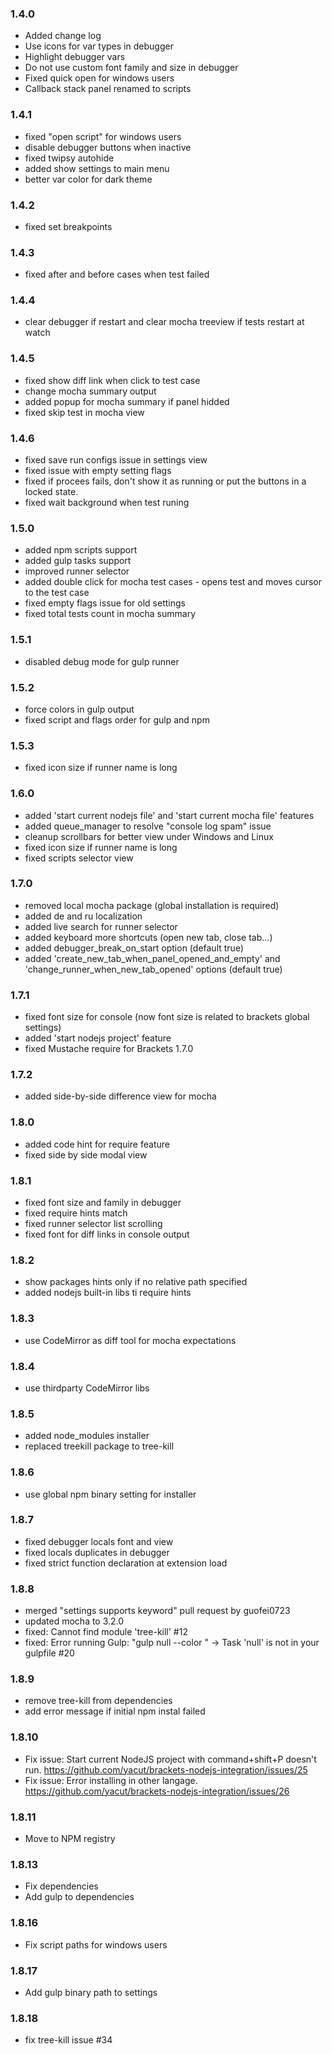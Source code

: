 ### 1.4.0

- Added change log
- Use icons for var types in debugger
- Highlight debugger vars
- Do not use custom font family and size in debugger
- Fixed quick open for windows users
- Callback stack panel renamed to scripts

### 1.4.1

- fixed "open script" for windows users
- disable debugger buttons when inactive
- fixed twipsy autohide
- added show settings to main menu
- better var color for dark theme

### 1.4.2

- fixed set breakpoints

### 1.4.3

- fixed after and before cases when test failed

### 1.4.4

- clear debugger if restart and clear mocha treeview if tests restart at watch

### 1.4.5

- fixed show diff link when click to test case
- change mocha summary output
- added popup for mocha summary if panel hidded
- fixed skip test in mocha view

### 1.4.6

- fixed save run configs issue in settings view
- fixed issue with empty setting flags
- fixed if procees fails, don't show it as running or put the buttons in a locked state.
- fixed wait background when test runing


### 1.5.0

- added npm scripts support
- added gulp tasks support
- improved runner selector
- added double click for mocha test cases - opens test and moves cursor to the test case
- fixed empty flags issue for old settings
- fixed total tests count in mocha summary

### 1.5.1

- disabled debug mode for gulp runner

### 1.5.2

- force colors in gulp output
- fixed script and flags order for gulp and npm

### 1.5.3

- fixed icon size if runner name is long

### 1.6.0

- added 'start current nodejs file' and 'start current mocha file' features
- added queue_manager to resolve "console log spam" issue
- cleanup scrollbars for better view under Windows and Linux
- fixed icon size if runner name is long
- fixed scripts selector view

### 1.7.0

- removed local mocha package (global installation is required)
- added de and ru localization
- added live search for runner selector
- added keyboard more shortcuts (open new tab, close tab...)
- added debugger_break_on_start option (default true)
- added 'create_new_tab_when_panel_opened_and_empty' and 'change_runner_when_new_tab_opened' options (default true)

### 1.7.1

- fixed font size for console (now font size is related to brackets global settings)
- added 'start nodejs project' feature
- fixed Mustache require for Brackets 1.7.0

### 1.7.2

- added side-by-side difference view for mocha


### 1.8.0

- added code hint for require feature
- fixed side by side modal view

### 1.8.1

- fixed font size and family in debugger
- fixed require hints match
- fixed runner selector list scrolling
- fixed font for diff links in console output

### 1.8.2

- show packages hints only if no relative path specified
- added nodejs built-in libs ti require hints

### 1.8.3

- use CodeMirror as diff tool for mocha expectations

### 1.8.4

- use thirdparty CodeMirror libs

### 1.8.5

- added node_modules installer
- replaced treekill package to tree-kill

### 1.8.6

- use global npm binary setting for installer

### 1.8.7

- fixed debugger locals font and view
- fixed locals duplicates in debugger
- fixed strict function declaration at extension load

### 1.8.8

- merged "settings supports keyword" pull request by guofei0723
- updated mocha to 3.2.0
- fixed: Cannot find module 'tree-kill' #12
- fixed: Error running Gulp: "gulp null --color " -> Task 'null' is not in your gulpfile #20

### 1.8.9

- remove tree-kill from dependencies
- add error message if initial npm instal failed

### 1.8.10

- Fix issue: Start current NodeJS project with command+shift+P doesn't run. https://github.com/yacut/brackets-nodejs-integration/issues/25
- Fix issue: Error installing in other langage. https://github.com/yacut/brackets-nodejs-integration/issues/26

### 1.8.11

- Move to NPM registry

### 1.8.13

- Fix dependencies
- Add gulp to dependencies


### 1.8.16

- Fix script paths for windows users

### 1.8.17

- Add gulp binary path to settings

### 1.8.18

- fix tree-kill issue #34
